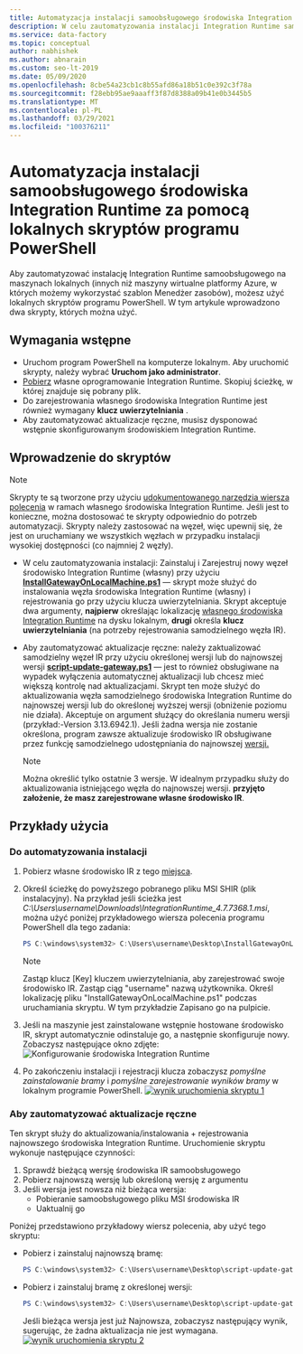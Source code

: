 ```yaml
---
title: Automatyzacja instalacji samoobsługowego środowiska Integration Runtime za pomocą lokalnych skryptów programu PowerShell
description: W celu zautomatyzowania instalacji Integration Runtime samoobsługowego na maszynach lokalnych.
ms.service: data-factory
ms.topic: conceptual
author: nabhishek
ms.author: abnarain
ms.custom: seo-lt-2019
ms.date: 05/09/2020
ms.openlocfilehash: 8cbe54a23cb1c8b55afd86a18b51c0e392c3f78a
ms.sourcegitcommit: f28ebb95ae9aaaff3f87d8388a09b41e0b3445b5
ms.translationtype: MT
ms.contentlocale: pl-PL
ms.lasthandoff: 03/29/2021
ms.locfileid: "100376211"
---
```

# <a name="automating-self-hosted-integration-runtime-installation-using-local-powershell-scripts"></a>Automatyzacja instalacji samoobsługowego środowiska Integration Runtime za pomocą lokalnych skryptów programu PowerShell
Aby zautomatyzować instalację Integration Runtime samoobsługowego na maszynach lokalnych (innych niż maszyny wirtualne platformy Azure, w których możemy wykorzystać szablon Menedżer zasobów), możesz użyć lokalnych skryptów programu PowerShell. W tym artykule wprowadzono dwa skrypty, których można użyć.

## <a name="prerequisites"></a>Wymagania wstępne

* Uruchom program PowerShell na komputerze lokalnym. Aby uruchomić skrypty, należy wybrać **Uruchom jako administrator**.
* [Pobierz](https://www.microsoft.com/download/details.aspx?id=39717) własne oprogramowanie Integration Runtime. Skopiuj ścieżkę, w której znajduje się pobrany plik. 
* Do zarejestrowania własnego środowiska Integration Runtime jest również wymagany **klucz uwierzytelniania** .
* Aby zautomatyzować aktualizacje ręczne, musisz dysponować wstępnie skonfigurowanym środowiskiem Integration Runtime.

## <a name="scripts-introduction"></a>Wprowadzenie do skryptów 

> [!NOTE]
> Skrypty te są tworzone przy użyciu [udokumentowanego narzędzia wiersza polecenia](./create-self-hosted-integration-runtime.md#set-up-an-existing-self-hosted-ir-via-local-powershell) w ramach własnego środowiska Integration Runtime. Jeśli jest to konieczne, można dostosować te skrypty odpowiednio do potrzeb automatyzacji.
> Skrypty należy zastosować na węzeł, więc upewnij się, że jest on uruchamiany we wszystkich węzłach w przypadku instalacji wysokiej dostępności (co najmniej 2 węzły).

* W celu zautomatyzowania instalacji: Zainstaluj i Zarejestruj nowy węzeł środowisko Integration Runtime (własny) przy użyciu **[InstallGatewayOnLocalMachine.ps1](https://github.com/nabhishek/SelfHosted-IntegrationRuntime_AutomationScripts/blob/master/InstallGatewayOnLocalMachine.ps1)** — skrypt może służyć do instalowania węzła środowiska Integration Runtime (własny) i rejestrowania go przy użyciu klucza uwierzytelniania. Skrypt akceptuje dwa argumenty, **najpierw** określając lokalizację [własnego środowiska Integration Runtime](https://www.microsoft.com/download/details.aspx?id=39717) na dysku lokalnym, **drugi** określa **klucz uwierzytelniania** (na potrzeby rejestrowania samodzielnego węzła IR).

* Aby zautomatyzować aktualizacje ręczne: należy zaktualizować samodzielny węzeł IR przy użyciu określonej wersji lub do najnowszej wersji **[script-update-gateway.ps1](https://github.com/nabhishek/SelfHosted-IntegrationRuntime_AutomationScripts/blob/master/script-update-gateway.ps1)** — jest to również obsługiwane na wypadek wyłączenia automatycznej aktualizacji lub chcesz mieć większą kontrolę nad aktualizacjami. Skrypt ten może służyć do aktualizowania węzła samodzielnego środowiska Integration Runtime do najnowszej wersji lub do określonej wyższej wersji (obniżenie poziomu nie działa). Akceptuje on argument służący do określania numeru wersji (przykład:-Version 3.13.6942.1). Jeśli żadna wersja nie zostanie określona, program zawsze aktualizuje środowisko IR obsługiwane przez funkcję samodzielnego udostępniania do najnowszej [wersji.](https://www.microsoft.com/download/details.aspx?id=39717)
    > [!NOTE]
    > Można określić tylko ostatnie 3 wersje. W idealnym przypadku służy do aktualizowania istniejącego węzła do najnowszej wersji. **przyjęto założenie, że masz zarejestrowane własne środowisko IR**. 

## <a name="usage-examples"></a>Przykłady użycia

### <a name="for-automating-setup"></a>Do automatyzowania instalacji
1. Pobierz własne środowisko IR z tego [miejsca](https://www.microsoft.com/download/details.aspx?id=39717). 
1. Określ ścieżkę do powyższego pobranego pliku MSI SHIR (plik instalacyjny). Na przykład jeśli ścieżka jest *C:\Users\username\Downloads\IntegrationRuntime_4.7.7368.1.msi*, można użyć poniżej przykładowego wiersza polecenia programu PowerShell dla tego zadania:

   ```powershell
   PS C:\windows\system32> C:\Users\username\Desktop\InstallGatewayOnLocalMachine.ps1 -path "C:\Users\username\Downloads\IntegrationRuntime_4.7.7368.1.msi" -authKey "[key]"
   ```

    > [!NOTE]
    > Zastąp klucz [Key] kluczem uwierzytelniania, aby zarejestrować swoje środowisko IR.
    > Zastąp ciąg "username" nazwą użytkownika.
    > Określ lokalizację pliku "InstallGatewayOnLocalMachine.ps1" podczas uruchamiania skryptu. W tym przykładzie Zapisano go na pulpicie.

1. Jeśli na maszynie jest zainstalowane wstępnie hostowane środowisko IR, skrypt automatycznie odinstaluje go, a następnie skonfiguruje nowy. Zobaczysz następujące okno zdjęte: ![ Konfigurowanie środowiska Integration Runtime](media/self-hosted-integration-runtime-automation-scripts/integration-runtime-configure.png)

1. Po zakończeniu instalacji i rejestracji klucza zobaczysz *pomyślne zainstalowanie bramy* i *pomyślne zarejestrowanie wyników bramy* w lokalnym programie PowerShell.
        [![wynik uruchomienia skryptu 1](media/self-hosted-integration-runtime-automation-scripts/script-1-run-result.png)](media/self-hosted-integration-runtime-automation-scripts/script-1-run-result.png#lightbox)

### <a name="for-automating-manual-updates"></a>Aby zautomatyzować aktualizacje ręczne
Ten skrypt służy do aktualizowania/instalowania + rejestrowania najnowszego środowiska Integration Runtime. Uruchomienie skryptu wykonuje następujące czynności:
1. Sprawdź bieżącą wersję środowiska IR samoobsługowego
2. Pobierz najnowszą wersję lub określoną wersję z argumentu
3. Jeśli wersja jest nowsza niż bieżąca wersja:
    * Pobieranie samoobsługowego pliku MSI środowiska IR
    * Uaktualnij go

Poniżej przedstawiono przykładowy wiersz polecenia, aby użyć tego skryptu:
* Pobierz i zainstaluj najnowszą bramę:

   ```powershell
   PS C:\windows\system32> C:\Users\username\Desktop\script-update-gateway.ps1
   ```    
* Pobierz i zainstaluj bramę z określonej wersji:
   ```powershell
   PS C:\windows\system32> C:\Users\username\Desktop\script-update-gateway.ps1 -version 3.13.6942.1
   ``` 
   Jeśli bieżąca wersja jest już Najnowsza, zobaczysz następujący wynik, sugerując, że żadna aktualizacja nie jest wymagana.   
    [![wynik uruchomienia skryptu 2](media/self-hosted-integration-runtime-automation-scripts/script-2-run-result.png)](media/self-hosted-integration-runtime-automation-scripts/script-2-run-result.png#lightbox)